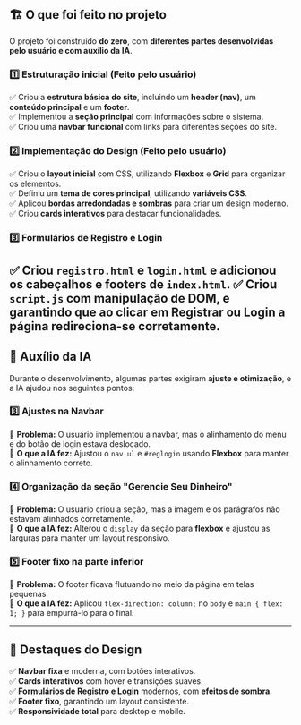 
## 🏗️ **O que foi feito no projeto**

O projeto foi construído **do zero**, com **diferentes partes desenvolvidas pelo usuário e com auxílio da IA**.

### **1️⃣ Estruturação inicial (Feito pelo usuário)**
✅ Criou a **estrutura básica do site**, incluindo um **header (nav)**, um **conteúdo principal** e um **footer**.  
✅ Implementou a **seção principal** com informações sobre o sistema.  
✅ Criou uma **navbar funcional** com links para diferentes seções do site.  

### **2️⃣ Implementação do Design (Feito pelo usuário)**
✅ Criou o **layout inicial** com CSS, utilizando **Flexbox** e **Grid** para organizar os elementos.  
✅ Definiu um **tema de cores principal**, utilizando **variáveis CSS**.  
✅ Aplicou **bordas arredondadas e sombras** para criar um design moderno.  
✅ Criou **cards interativos** para destacar funcionalidades.  

### **3️⃣ Formulários de Registro e Login**
✅ Criou `registro.html` e `login.html` e adicionou os cabeçalhos e footers de `index.html`.
✅ Criou `script.js` com **manipulação de DOM**, e garantindo que ao clicar em **Registrar** ou **Login** a página redireciona-se corretamente.  
---

## 🚀 **Auxílio da IA**

Durante o desenvolvimento, algumas partes exigiram **ajuste e otimização**, e a IA ajudou nos seguintes pontos:

### **3️⃣ Ajustes na Navbar**
🔹 **Problema:** O usuário implementou a navbar, mas o alinhamento do menu e do botão de login estava deslocado.  
🔹 **O que a IA fez:** Ajustou o `nav ul` e `#reglogin` usando **Flexbox** para manter o alinhamento correto.  

### **4️⃣ Organização da seção "Gerencie Seu Dinheiro"**
🔹 **Problema:** O usuário criou a seção, mas a imagem e os parágrafos não estavam alinhados corretamente.  
🔹 **O que a IA fez:** Alterou o `display` da seção para **flexbox** e ajustou as larguras para manter um layout responsivo.  

### **5️⃣ Footer fixo na parte inferior**
🔹 **Problema:** O footer ficava flutuando no meio da página em telas pequenas.  
🔹 **O que a IA fez:** Aplicou `flex-direction: column;` no `body` e `main { flex: 1; }` para empurrá-lo para o final.  


---

## 🎨 **Destaques do Design**
✅ **Navbar fixa** e moderna, com botões interativos.  
✅ **Cards interativos** com hover e transições suaves.  
✅ **Formulários de Registro e Login** modernos, com **efeitos de sombra**.  
✅ **Footer fixo**, garantindo um layout consistente.  
✅ **Responsividade total** para desktop e mobile.  

